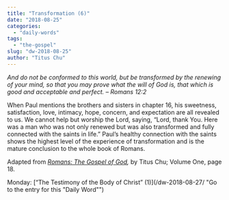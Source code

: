 ```yaml
---
title: "Transformation (6)"
date: "2018-08-25"
categories: 
  - "daily-words"
tags: 
  - "the-gospel"
slug: "dw-2018-08-25"
author: "Titus Chu"
---
```


_And do not be conformed to this world, but be transformed by the renewing of your mind, so that you may prove what the will of God is, that which is good and acceptable and perfect._ _– Romans 12:2_

When Paul mentions the brothers and sisters in chapter 16, his sweetness, satisfaction, love, intimacy, hope, concern, and expectation are all revealed to us. We cannot help but worship the Lord, saying, “Lord, thank You. Here was a man who was not only renewed but was also transformed and fully connected with the saints in life.” Paul’s healthy connection with the saints shows the highest level of the experience of transformation and is the mature conclusion to the whole book of Romans.

Adapted from _[Romans: The Gospel of God](/book-romans/ "Go to the listing for this book"),_ by Titus Chu; Volume One, page 18.

Monday: [“The Testimony of the Body of Christ” (1)](/dw-2018-08-27/ "Go to the entry for this "Daily Word"")
